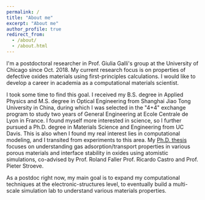 ```yaml
---
permalink: /
title: "About me"
excerpt: "About me"
author_profile: true
redirect_from: 
  - /about/
  - /about.html
---
```


I'm a postdoctoral researcher in Prof. Giulia Galli's group at the University of Chicago since Oct. 2018. My current research focus is on properties of defective oxides materials using first-principles calculations. I would like to develop a career in academia as a computational materials scientist.

I took some time to find this goal. I received my B.S. degree in Applied Physics and M.S. degree in Optical Engineering from Shanghai Jiao Tong University in China, during which I was selected in the "4+4" exchange program to study two years of General Engineering at Ecole Centrale de Lyon in France. I found myself more interested in science, so I further pursued a Ph.D. degree in Materials Science and Engineering from UC Davis. This is also when I found my real interest lies in computational modeling, and I transited from experiments to this area. My [Ph.D. thesis](https://pqdtopen.proquest.com/doc/2133565261.html?FMT=ABS) focuses on understanding gas adsorption/transport properties in various porous materials and interface stability in oxides using atomistic simulations, co-advised by Prof. Roland Faller Prof. Ricardo Castro and Prof. Pieter Stroeve.  

As a postdoc right now, my main goal is to expand my computational techniques at the electronic-structures level, to eventually build a multi-scale simulation lab to understand various materials properties. 
